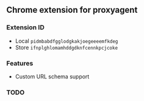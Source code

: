 Chrome extension for proxyagent
---

### Extension ID

* Local `pidmbabdfgglodgkakjoegeeeemfkdeg`
* Store `ifnplghlomamhddgdknfcennkpcjcoke`

### Features

* Custom URL schema support

### TODO



